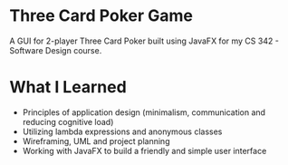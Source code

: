 # Three Card Poker Game

A GUI for 2-player Three Card Poker built using JavaFX for my CS 342 - Software Design course.

# What I Learned

* Principles of application design (minimalism, communication and reducing cognitive load)
* Utilizing lambda expressions and anonymous classes
* Wireframing, UML and project planning
* Working with JavaFX to build a friendly and simple user interface

